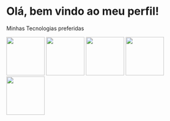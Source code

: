 

<h1 >
Olá, bem vindo ao meu perfil!
</h1>
<div>
<p>Minhas Tecnologias preferidas<p>
 <img src= "https://user-images.githubusercontent.com/116528159/215343184-a0ac0b2b-8c27-4a6a-8daa-a4a7ac324b5a.png" heigth="100" width="100"/>
 <img src="https://user-images.githubusercontent.com/116528159/215343345-d0b92be1-d23a-4cd0-8694-f7da0fc59d9b.png" heigth="100" width="100"/>
 <img src="https://user-images.githubusercontent.com/116528159/215343239-e391d16a-a810-453c-87ba-d0c5213f3a66.png" heigth="100" width="100"/>
 <img src="https://th.bing.com/th/id/OIP.4ACEitXcNxLW2GpA316ijwAAAA?w=146&h=150&c=7&r=0&o=5&pid=1.7" heigth="100" width="100"/>                  
 <img src="https://th.bing.com/th/id/OIP.6VYgOz8I6Vj3EvukqSIncQAAAA?w=176&h=180&c=7&r=0&o=5&pid=1.7" heigth="100" width=100"/>


 </div>
 
















